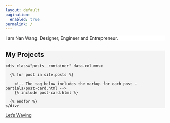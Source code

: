 ```yaml
---
layout: default
pagination:
  enabled: true
permalink: /
---
```

<section id="#" class="cont" style="background-color: #fff;">
<div class="grid">
  <div>
    <span class="cta__text">I am Nan Wang. Designer, Engineer and Entrepreneur.</span>
  </div>
</div>
</section>

<section id="projects" style="background-color: #f4f4f4;">
<div class="posts">
  <div class="grid-xlarge">
    <h2 class="cta__text">
      <span>My Projects</span>
    </h2>

    <div class="posts__container" data-columns>

      {% for post in site.posts %}

        <!-- The tag below includes the markup for each post - partials/post-card.html -->
        {% include post-card.html %}

      {% endfor %}
    </div>
  </div>

</div>
</section>


<section id="waving" class="cta bg-black">
  <a class="cta__link" href="{{ '/wl/' | prepend: site.baseurl }}">
    <span class="cta__text">Let’s Waving</span>
  </a>
</section>
